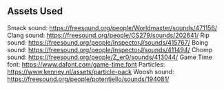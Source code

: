 ## Assets Used
Smack sound: https://freesound.org/people/Worldmaxter/sounds/471156/
Clang sound: https://freesound.org/people/CS279/sounds/202641/
Rip sound: https://freesound.org/people/InspectorJ/sounds/415767/
Boing sound: https://freesound.org/people/InspectorJ/sounds/411494/
Chomp sound: https://freesound.org/people/Z_er0/sounds/413044/
Game Time font: https://www.dafont.com/game-time.font
Particles: https://www.kenney.nl/assets/particle-pack
Woosh sound: https://freesound.org/people/potentjello/sounds/194081/
